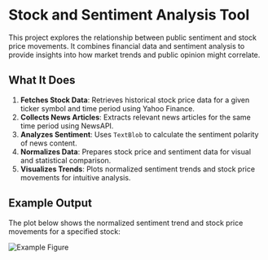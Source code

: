 # Stock and Sentiment Analysis Tool

This project explores the relationship between public sentiment and stock price movements. It combines financial data and sentiment analysis to provide insights into how market trends and public opinion might correlate.

## What It Does

1. **Fetches Stock Data**: Retrieves historical stock price data for a given ticker symbol and time period using Yahoo Finance.
2. **Collects News Articles**: Extracts relevant news articles for the same time period using NewsAPI.
3. **Analyzes Sentiment**: Uses `TextBlob` to calculate the sentiment polarity of news content.
4. **Normalizes Data**: Prepares stock price and sentiment data for visual and statistical comparison.
5. **Visualizes Trends**: Plots normalized sentiment trends and stock price movements for intuitive analysis.

## Example Output

The plot below shows the normalized sentiment trend and stock price movements for a specified stock:

![Example Figure](./path_to_figure.png)
